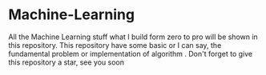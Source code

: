 # Machine-Learning
All the Machine Learning stuff what I build form zero to pro will be shown in this repository. This repository have some basic or I can say, the fundamental problem or implementation of  algorithm . Don't forget to give this repository a star, see you soon
